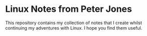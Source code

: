 # Linux Notes from Peter Jones

This repository contains my collection of notes that I create whilst continuing my adventures with Linux.  I hope you find them useful.
